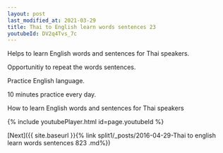 ```yaml
---
layout: post
last_modified_at: 2021-03-29
title: Thai to English learn words sentences 23 
youtubeId: DV2q4Tvs_7c
---
```

 
 
Helps to learn English words and sentences for Thai speakers.

Opportunitiy to repeat the words sentences. 

Practice English language. 
 
10 minutes practice every day. 
 
How to learn English words and sentences for Thai speakers 
 
{% include youtubePlayer.html id=page.youtubeId %}
 
 
[Next]({{ site.baseurl }}{% link  split1/_posts/2016-04-29-Thai to english learn words sentences 823 .md%})
 
